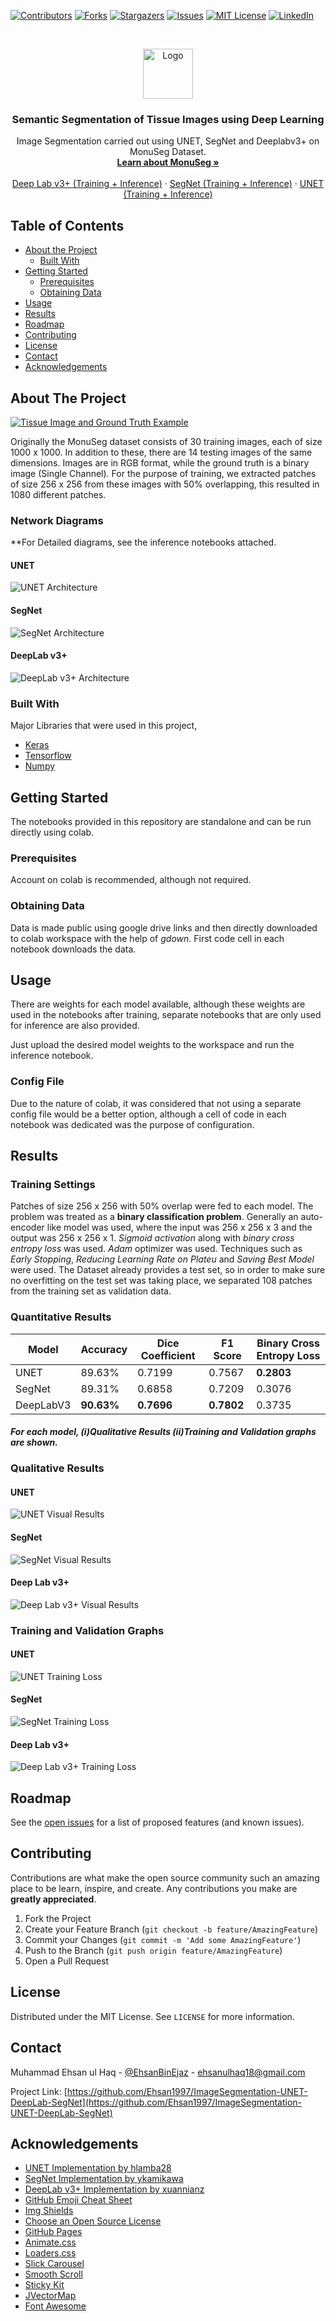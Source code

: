 <!-- PROJECT SHIELDS -->
<!--
*** I'm using markdown "reference style" links for readability.
*** Reference links are enclosed in brackets [ ] instead of parentheses ( ).
*** See the bottom of this document for the declaration of the reference variables
*** for contributors-url, forks-url, etc. This is an optional, concise syntax you may use.
*** https://www.markdownguide.org/basic-syntax/#reference-style-links
-->
[![Contributors][contributors-shield]][contributors-url]
[![Forks][forks-shield]][forks-url]
[![Stargazers][stars-shield]][stars-url]
[![Issues][issues-shield]][issues-url]
[![MIT License][license-shield]][license-url]
[![LinkedIn][linkedin-shield]][linkedin-url]



<!-- PROJECT LOGO -->
<br />
<p align="center">
  <a href="https://github.com/Ehsan1997/ImageSegmentation-UNET-DeepLab-SegNet">
    <img src="https://coloradoengineering.com/wp-content/uploads/2017/09/Computer-Vision-and-Machine-Learning.png" alt="Logo" width="80" height="80">
  </a>

  <h3 align="center">Semantic Segmentation of Tissue Images using Deep Learning</h3>

  <p align="center">
    Image Segmentation carried out using UNET, SegNet and Deeplabv3+ on MonuSeg Dataset.
    <br />
    <a href="https://monuseg.grand-challenge.org/"><strong>Learn about MonuSeg »</strong></a>
    <br />
    <br />
    <a href="https://github.com/Ehsan1997/ImageSegmentation-UNET-DeepLab-SegNet/blob/master/DeepLabv3%2B_ACV_Assg3.ipynb">Deep Lab v3+ (Training + Inference)</a>
    ·
    <a href="https://github.com/Ehsan1997/ImageSegmentation-UNET-DeepLab-SegNet/blob/master/SegNet_ACV_Assg3.ipynb">SegNet (Training + Inference)</a>
    ·
    <a href="https://github.com/Ehsan1997/ImageSegmentation-UNET-DeepLab-SegNet/blob/master/UNET_ACV_Assg3.ipynb">UNET (Training + Inference)</a>
  </p>
</p>



<!-- TABLE OF CONTENTS -->
## Table of Contents

* [About the Project](#about-the-project)
  * [Built With](#built-with)
* [Getting Started](#getting-started)
  * [Prerequisites](#prerequisites)
  * [Obtaining Data](#obtaining-data)
* [Usage](#usage)
* [Results](#results)
* [Roadmap](#roadmap)
* [Contributing](#contributing)
* [License](#license)
* [Contact](#contact)
* [Acknowledgements](#acknowledgements)



<!-- ABOUT THE PROJECT -->
## About The Project

[![Tissue Image and Ground Truth Example][product-screenshot]](https://github.com/Ehsan1997/ImageSegmentation-UNET-DeepLab-SegNet)

Originally the MonuSeg dataset consists of 30 training images, each of size 1000 x 1000. In addition to these, there are 14 testing images of the same dimensions.
Images are in RGB format, while the ground truth is a binary image (Single Channel).
For the purpose of training, we extracted patches of size 256 x 256 from these images with 50% overlapping, this resulted in 1080 different patches.

### Network Diagrams

**For Detailed diagrams, see the inference notebooks attached.

#### UNET
![UNET Architecture](https://miro.medium.com/max/2824/1*f7YOaE4TWubwaFF7Z1fzNw.png)

#### SegNet
![SegNet Architecture](https://www.researchgate.net/profile/Vijay_Badrinarayanan/publication/283471087/figure/fig1/AS:391733042008065@1470407843299/An-illustration-of-the-SegNet-architecture-There-are-no-fully-connected-layers-and-hence.png)

#### DeepLab v3+
![DeepLab v3+ Architecture](https://2.bp.blogspot.com/-gxnbZ9w2Dro/WqMOQTJ_zzI/AAAAAAAACeA/dyLgkY5TnFEf2j6jyXDXIDWj_wrbHhteQCLcBGAs/s1600/image2.png)

### Built With
Major Libraries that were used in this project,
* [Keras](https://keras.io)
* [Tensorflow](https://tensorflow.org)
* [Numpy](https://numpy.org)



<!-- GETTING STARTED -->
## Getting Started

The notebooks provided in this repository are standalone and can be run directly using colab.

### Prerequisites

Account on colab is recommended, although not required.

### Obtaining Data

Data is made public using google drive links and then directly downloaded to colab workspace with the help of *gdown*. First code cell in each notebook downloads the data.



<!-- USAGE EXAMPLES -->
## Usage

There are weights for each model available, although these weights are used in the notebooks after training, separate notebooks that are only used for inference are also provided.

Just upload the desired model weights to the workspace and run the inference notebook.

### Config File
Due to the nature of colab, it was considered that not using a separate config file would be a better option, although a cell of code in each notebook was dedicated was the purpose of configuration.

## Results

### Training Settings

Patches of size 256 x 256 with 50% overlap were fed to each model. The problem was treated as a **binary classification problem**. Generally an auto-encoder like model was used, where the input was 256 x 256 x 3 and the output was 256 x 256 x 1.
*Sigmoid activation* along with *binary cross entropy loss* was used. *Adam* optimizer was used. Techniques such as *Early Stopping*, *Reducing Learning Rate on Plateu* and *Saving Best Model* were used.
The Dataset already provides a test set, so in order to make sure no overfitting on the test set was taking place, we separated 108 patches from the training set as validation data.

### Quantitative Results
| Model | Accuracy | Dice Coefficient | F1 Score | Binary Cross Entropy Loss|
| ------------- | ------------- | ------------- | ------------- | ------------- |
| UNET | 89.63% | 0.7199 | 0.7567 | **0.2803** |
| SegNet | 89.31% | 0.6858 | 0.7209 | 0.3076 |
| DeepLabV3 | **90.63%** | **0.7696** | **0.7802** | 0.3735 |



#### *For each model, (i)Qualitative Results (ii)Training and Validation graphs are shown.*

### Qualitative Results

#### UNET
![UNET Visual Results][unet-qual-res]
#### SegNet
![SegNet Visual Results][segnet-qual-res]
#### Deep Lab v3+
![Deep Lab v3+ Visual Results][deeplabv3+-qual-res]

### Training and Validation Graphs

#### UNET
![UNET Training Loss][unet-train-graph]
#### SegNet
![SegNet Training Loss][segnet-train-graph]
#### Deep Lab v3+
![Deep Lab v3+ Training Loss][deeplabv3+-train-graph]

<!-- ROADMAP -->
## Roadmap

See the [open issues](https://github.com/Ehsan1997/ImageSegmentation-UNET-DeepLab-SegNet/issues) for a list of proposed features (and known issues).



<!-- CONTRIBUTING -->
## Contributing

Contributions are what make the open source community such an amazing place to be learn, inspire, and create. Any contributions you make are **greatly appreciated**.

1. Fork the Project
2. Create your Feature Branch (`git checkout -b feature/AmazingFeature`)
3. Commit your Changes (`git commit -m 'Add some AmazingFeature'`)
4. Push to the Branch (`git push origin feature/AmazingFeature`)
5. Open a Pull Request



<!-- LICENSE -->
## License

Distributed under the MIT License. See `LICENSE` for more information.



<!-- CONTACT -->
## Contact

Muhammad Ehsan ul Haq - [@EhsanBinEjaz](https://twitter.com/EhsanBinEjaz) - ehsanulhaq18@gmail.com

Project Link: [https://github.com/Ehsan1997/ImageSegmentation-UNET-DeepLab-SegNet](https://github.com/Ehsan1997/ImageSegmentation-UNET-DeepLab-SegNet)



<!-- ACKNOWLEDGEMENTS -->
## Acknowledgements
* [UNET Implementation by hlamba28](https://github.com/hlamba28/UNET-TGS)
* [SegNet Implementation by ykamikawa](https://github.com/ykamikawa/tf-keras-SegNet)
* [DeepLab v3+ Implementation by xuannianz](https://github.com/xuannianz/keras-deeplab-v3-plus)
* [GitHub Emoji Cheat Sheet](https://www.webpagefx.com/tools/emoji-cheat-sheet)
* [Img Shields](https://shields.io)
* [Choose an Open Source License](https://choosealicense.com)
* [GitHub Pages](https://pages.github.com)
* [Animate.css](https://daneden.github.io/animate.css)
* [Loaders.css](https://connoratherton.com/loaders)
* [Slick Carousel](https://kenwheeler.github.io/slick)
* [Smooth Scroll](https://github.com/cferdinandi/smooth-scroll)
* [Sticky Kit](http://leafo.net/sticky-kit)
* [JVectorMap](http://jvectormap.com)
* [Font Awesome](https://fontawesome.com)





<!-- MARKDOWN LINKS & IMAGES -->
<!-- https://www.markdownguide.org/basic-syntax/#reference-style-links -->
[contributors-shield]: https://img.shields.io/github/contributors/Ehsan1997/ImageSegmentation-UNET-DeepLab-SegNet.svg?style=flat-square
[contributors-url]: https://github.com/Ehsan1997/ImageSegmentation-UNET-DeepLab-SegNet/graphs/contributors
[forks-shield]: https://img.shields.io/github/forks/Ehsan1997/ImageSegmentation-UNET-DeepLab-SegNet.svg?style=flat-square
[forks-url]: https://github.com/Ehsan1997/ImageSegmentation-UNET-DeepLab-SegNet/network/members
[stars-shield]: https://img.shields.io/github/stars/Ehsan1997/ImageSegmentation-UNET-DeepLab-SegNet.svg?style=flat-square
[stars-url]: https://github.com/Ehsan1997/ImageSegmentation-UNET-DeepLab-SegNet/stargazers
[issues-shield]: https://img.shields.io/github/issues/Ehsan1997/ImageSegmentation-UNET-DeepLab-SegNet.svg?style=flat-square
[issues-url]: https://github.com/Ehsan1997/ImageSegmentation-UNET-DeepLab-SegNet/issues
[license-shield]: https://img.shields.io/github/license/othneildrew/Best-README-Template.svg?style=flat-square
[license-url]: https://github.com/Ehsan1997/ImageSegmentation-UNET-DeepLab-SegNet/blob/master/LICENSE.txt
[linkedin-shield]: https://img.shields.io/badge/-LinkedIn-black.svg?style=flat-square&logo=linkedin&colorB=555
[linkedin-url]: https://linkedin.com/in/ehsansonofejaz
[product-screenshot]: temp_tissue_image_with_gt.png
[unet-train-graph]: unet-train-graph.png
[segnet-train-graph]: segnet-train-graph.png
[deeplabv3+-train-graph]: deeplabv3+-train-graph.png
[unet-qual-res]: unet-qual-res.png
[segnet-qual-res]: segnet-qual-res.png
[deeplabv3+-qual-res]: deeplabv3+-qual-res.png
